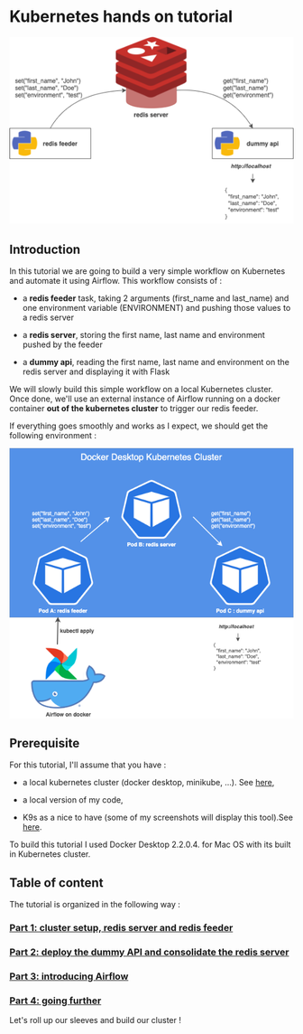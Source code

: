 # Kubernetes hands on tutorial

![Tutorial Use Case](images/intro/use-case.png)

## Introduction

In this tutorial we are going to build a very simple workflow on Kubernetes and automate it using Airflow. This workflow consists of :

- a **redis feeder** task, taking 2 arguments (first_name and last_name) and one environment variable (ENVIRONMENT) and pushing those values to a redis server

- a **redis server**, storing the first name, last name and environment pushed by the feeder

- a **dummy api**, reading the first name, last name and environment on the redis server and displaying it with Flask

We will slowly build this simple workflow on a local Kubernetes cluster. Once done, we'll use an external instance of Airflow running on a docker container **out of the kubernetes cluster** to trigger our redis feeder.

If everything goes smoothly and works as I expect, we should get the following environment :

![Expected Result](images/intro/expected-result.png)

## Prerequisite

For this tutorial, I'll assume that you have :

- a local kubernetes cluster (docker desktop, minikube, ...). See [here](https://medium.com/containers-101/local-kubernetes-for-mac-minikube-vs-docker-desktop-f2789b3cad3a),

- a local version of my code,

- K9s as a nice to have (some of my screenshots will display this tool).See [here](https://github.com/derailed/k9s).

To build this tutorial I used Docker Desktop 2.2.0.4. for Mac OS with its built in Kubernetes cluster.

## Table of content

The tutorial is organized in the following way :

### [Part 1: cluster setup, redis server and redis feeder](Part1.md)

### [Part 2: deploy the dummy API and consolidate the redis server](Part2.md)

### [Part 3: introducing Airflow](Part3.md)

### [Part 4: going further](Part4.md)

Let's roll up our sleeves and build our cluster !

